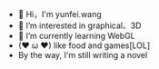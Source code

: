 - 👋 Hi，I'm yunfei.wang
- 👀 I’m interested in graphical、3D
- 🌱 I’m currently learning WebGL
- (❤ ω ❤) like food and games[LOL] 
- By the way, I'm still writing a novel

